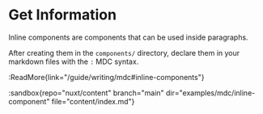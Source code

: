 # Get Information

Inline components are components that can be used inside paragraphs.

After creating them in the `components/` directory, declare them in your markdown files with the `:` MDC syntax.

:ReadMore{link="/guide/writing/mdc#inline-components"}

:sandbox{repo="nuxt/content" branch="main" dir="examples/mdc/inline-component" file="content/index.md"}

